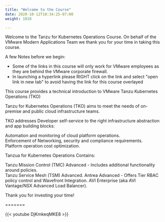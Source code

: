 ```yaml
---
title: "Welcome to the Course"
date: 2020-10-12T18:34:25-07:00
weight: 1010

---
```


Welcome to the Tanzu for  Kubernetes Operations Course. On behalf of the VMware Modern Applications Team we thank you for your time in taking this course.

A few Notes before we begin:  
- Some of the links in this course will only work for VMware employees as they are behind the VMware corporate firewall.   
- In launching a hyperlink please RIGHT click on the link and select "open link in new tab" to avoid having the link for this course overlayed  

This course provides a technical introduction to VMware Tanzu Kubernetes Operations (TKO)  

Tanzu for Kubernetes Operations (TKO) aims to meet the needs of on-premise and public cloud infrastructure teams.  

TKO addresses Developer self-service to the right infrastructure abstraction and app building blocks:  

Automation and monitoring of cloud platform operations.    
Enforcement of Networking, security and compliance requirements.    
Platform operation cost optimization.    

Tanzua for  Kubernetes Operations Contains:  

Tanzu Mission Control (TMC) Advanced - Includes additional functionality around policies.  
Tanzu Service Mesh (TSM) Advanced.
Antrea Advanced - Offers Tier RBAC policy control and Wavefront Integration. 
AVI Enterprise (aka AVI Vantage/NSX Advanced Load Balancer).

Thank you for investing your time!

=======


{{< youtube  DjKmkeqMKE8 >}}
